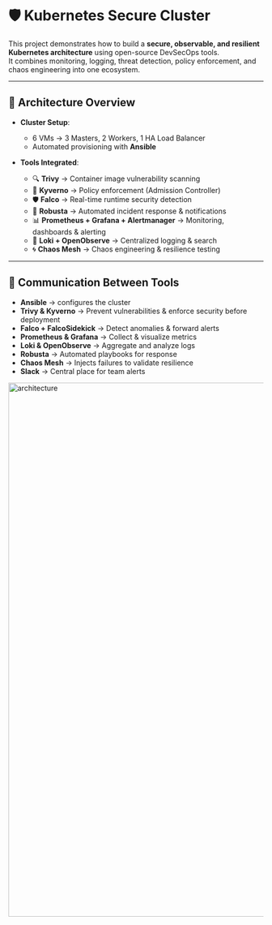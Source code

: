 # 🛡️ Kubernetes Secure Cluster

This project demonstrates how to build a **secure, observable, and resilient Kubernetes architecture** using open-source DevSecOps tools.  
It combines monitoring, logging, threat detection, policy enforcement, and chaos engineering into one ecosystem.

---

## 🚀 Architecture Overview

- **Cluster Setup**:  
  - 6 VMs → 3 Masters, 2 Workers, 1 HA Load Balancer  
  - Automated provisioning with **Ansible**  

- **Tools Integrated**:
  - 🔍 **Trivy** → Container image vulnerability scanning  
  - 🔐 **Kyverno** → Policy enforcement (Admission Controller)  
  - 🛡 **Falco** → Real-time runtime security detection  
  - 🤖 **Robusta** → Automated incident response & notifications  
  - 📊 **Prometheus + Grafana + Alertmanager** → Monitoring, dashboards & alerting  
  - 📂 **Loki + OpenObserve** → Centralized logging & search  
  - 🌀 **Chaos Mesh** → Chaos engineering & resilience testing  

---

## 🔄 Communication Between Tools

- **Ansible** → configures the cluster  
- **Trivy & Kyverno** → Prevent vulnerabilities & enforce security before deployment  
- **Falco + FalcoSidekick** → Detect anomalies & forward alerts  
- **Prometheus & Grafana** → Collect & visualize metrics  
- **Loki & OpenObserve** → Aggregate and analyze logs  
- **Robusta** → Automated playbooks for response  
- **Chaos Mesh** → Injects failures to validate resilience  
- **Slack** → Central place for team alerts  

<img width="1780" height="1053" alt="architecture" src="https://github.com/user-attachments/assets/dae1dc3b-ec15-4960-b81b-d164effb34dd" />
